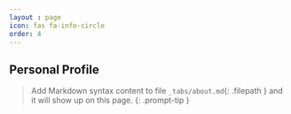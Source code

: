 ```yaml
---
layout : page
icon: fas fa-info-circle
order: 4
---
```


## Personal Profile

> Add Markdown syntax content to file `_tabs/about.md`{: .filepath } and it will show up on this page.
{: .prompt-tip }